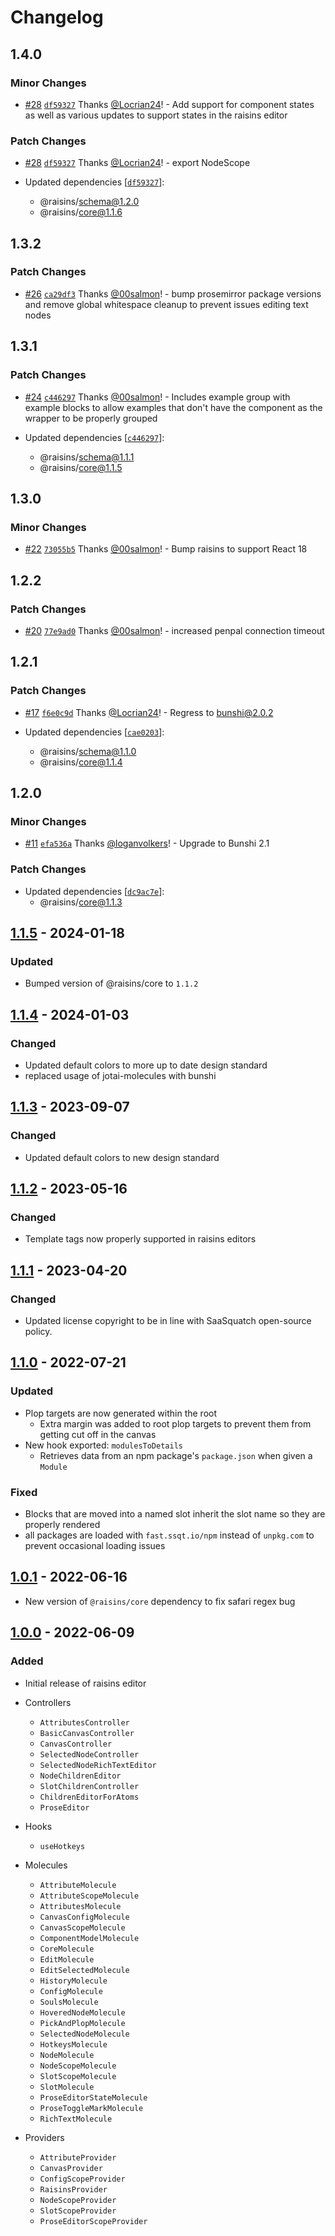 # Changelog

## 1.4.0

### Minor Changes

- [#28](https://github.com/saasquatch/raisins/pull/28) [`df59327`](https://github.com/saasquatch/raisins/commit/df59327345c57e7b6ca0a41a25b566d5e66bf8a0) Thanks [@Locrian24](https://github.com/Locrian24)! - Add support for component states as well as various updates to support states in the raisins editor

### Patch Changes

- [#28](https://github.com/saasquatch/raisins/pull/28) [`df59327`](https://github.com/saasquatch/raisins/commit/df59327345c57e7b6ca0a41a25b566d5e66bf8a0) Thanks [@Locrian24](https://github.com/Locrian24)! - export NodeScope

- Updated dependencies [[`df59327`](https://github.com/saasquatch/raisins/commit/df59327345c57e7b6ca0a41a25b566d5e66bf8a0)]:
  - @raisins/schema@1.2.0
  - @raisins/core@1.1.6

## 1.3.2

### Patch Changes

- [#26](https://github.com/saasquatch/raisins/pull/26) [`ca29df3`](https://github.com/saasquatch/raisins/commit/ca29df3c84f5445392c5337e82f31fd174726642) Thanks [@00salmon](https://github.com/00salmon)! - bump prosemirror package versions and remove global whitespace cleanup to prevent issues editing text nodes

## 1.3.1

### Patch Changes

- [#24](https://github.com/saasquatch/raisins/pull/24) [`c446297`](https://github.com/saasquatch/raisins/commit/c4462972a42b401ca313ca6b63e9ee34b610084d) Thanks [@00salmon](https://github.com/00salmon)! - Includes example group with example blocks to allow examples that don't have the component as the wrapper to be properly grouped

- Updated dependencies [[`c446297`](https://github.com/saasquatch/raisins/commit/c4462972a42b401ca313ca6b63e9ee34b610084d)]:
  - @raisins/schema@1.1.1
  - @raisins/core@1.1.5

## 1.3.0

### Minor Changes

- [#22](https://github.com/saasquatch/raisins/pull/22) [`73055b5`](https://github.com/saasquatch/raisins/commit/73055b55358484803dc00e9e0d1ca6d33220befd) Thanks [@00salmon](https://github.com/00salmon)! - Bump raisins to support React 18

## 1.2.2

### Patch Changes

- [#20](https://github.com/saasquatch/raisins/pull/20) [`77e9ad0`](https://github.com/saasquatch/raisins/commit/77e9ad0b6504f901164e6c8aaa99ebe62bdcf6e5) Thanks [@00salmon](https://github.com/00salmon)! - increased penpal connection timeout

## 1.2.1

### Patch Changes

- [#17](https://github.com/saasquatch/raisins/pull/17) [`f6e0c9d`](https://github.com/saasquatch/raisins/commit/f6e0c9d6db2bc0296358067dd84574ffbfc45afb) Thanks [@Locrian24](https://github.com/Locrian24)! - Regress to bunshi@2.0.2

- Updated dependencies [[`cae0203`](https://github.com/saasquatch/raisins/commit/cae02034bca4a139c761d876d2da22ac42564857)]:
  - @raisins/schema@1.1.0
  - @raisins/core@1.1.4

## 1.2.0

### Minor Changes

- [#11](https://github.com/saasquatch/raisins/pull/11) [`efa536a`](https://github.com/saasquatch/raisins/commit/efa536a26add2b4e10df15a57cfb0a58eb98f7bb) Thanks [@loganvolkers](https://github.com/loganvolkers)! - Upgrade to Bunshi 2.1

### Patch Changes

- Updated dependencies [[`dc9ac7e`](https://github.com/saasquatch/raisins/commit/dc9ac7ef9919bd1e7744ac6deb840589158749ed)]:
  - @raisins/core@1.1.3

## [1.1.5] - 2024-01-18

### Updated

- Bumped version of @raisins/core to `1.1.2`

## [1.1.4] - 2024-01-03

### Changed

- Updated default colors to more up to date design standard
- replaced usage of jotai-molecules with bunshi

## [1.1.3] - 2023-09-07

### Changed

- Updated default colors to new design standard

## [1.1.2] - 2023-05-16

### Changed

- Template tags now properly supported in raisins editors

## [1.1.1] - 2023-04-20

### Changed

- Updated license copyright to be in line with SaaSquatch open-source policy.

## [1.1.0] - 2022-07-21

### Updated

- Plop targets are now generated within the root
  - Extra margin was added to root plop targets to prevent them from getting cut off in the canvas
- New hook exported: `modulesToDetails`
  - Retrieves data from an npm package's `package.json` when given a `Module`

### Fixed

- Blocks that are moved into a named slot inherit the slot name so they are properly rendered
- all packages are loaded with `fast.ssqt.io/npm` instead of `unpkg.com` to prevent occasional loading issues

## [1.0.1] - 2022-06-16

- New version of `@raisins/core` dependency to fix safari regex bug

## [1.0.0] - 2022-06-09

### Added

- Initial release of raisins editor

- Controllers

  - `AttributesController`
  - `BasicCanvasController`
  - `CanvasController`
  - `SelectedNodeController`
  - `SelectedNodeRichTextEditor`
  - `NodeChildrenEditor`
  - `SlotChildrenController`
  - `ChildrenEditorForAtoms`
  - `ProseEditor`

- Hooks

  - `useHotkeys`

- Molecules

  - `AttributeMolecule`
  - `AttributeScopeMolecule`
  - `AttributesMolecule`
  - `CanvasConfigMolecule`
  - `CanvasScopeMolecule`
  - `ComponentModelMolecule`
  - `CoreMolecule`
  - `EditMolecule`
  - `EditSelectedMolecule`
  - `HistoryMolecule`
  - `ConfigMolecule`
  - `SoulsMolecule`
  - `HoveredNodeMolecule`
  - `PickAndPlopMolecule`
  - `SelectedNodeMolecule`
  - `HotkeysMolecule`
  - `NodeMolecule`
  - `NodeScopeMolecule`
  - `SlotScopeMolecule`
  - `SlotMolecule`
  - `ProseEditorStateMolecule`
  - `ProseToggleMarkMolecule`
  - `RichTextMolecule`

- Providers
  - `AttributeProvider`
  - `CanvasProvider`
  - `ConfigScopeProvider`
  - `RaisinsProvider`
  - `NodeScopeProvider`
  - `SlotScopeProvider`
  - `ProseEditorScopeProvider`

[1.1.5]: https://github.com/saasquatch/raisins/compare/react@1.0.0...react@1.1.5
[1.1.4]: https://github.com/saasquatch/raisins/compare/react@1.0.0...react@1.1.4
[1.1.3]: https://github.com/saasquatch/raisins/compare/react@1.0.0...react@1.1.3
[1.1.2]: https://github.com/saasquatch/raisins/compare/react@1.0.0...react@1.1.2
[1.1.1]: https://github.com/saasquatch/raisins/compare/react@1.0.0...react@1.1.1
[1.1.0]: https://github.com/saasquatch/raisins/compare/react@1.0.0...react@1.1.0
[1.0.1]: https://github.com/saasquatch/raisins/compare/react@1.0.0...react@1.0.1
[1.0.0]: https://github.com/saasquatch/raisins/releases/tag/react@1.0.0
